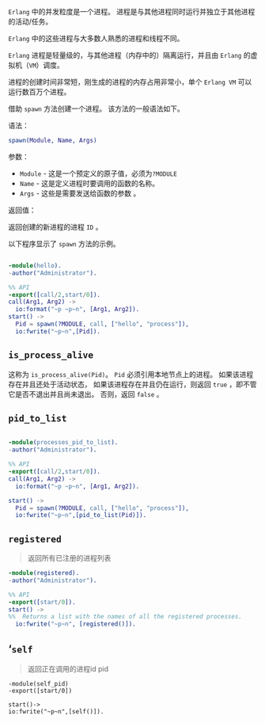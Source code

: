 `Erlang` 中的并发粒度是一个进程。
进程是与其他进程同时运行并独立于其他进程的活动/任务。

`Erlang` 中的这些进程与大多数人熟悉的进程和线程不同。

`Erlang` 进程是轻量级的，与其他进程（内存中的）隔离运行，并且由 `Erlang` 的虚拟机（`VM`）调度。

进程的创建时间非常短，刚生成的进程的内存占用非常小，单个 `Erlang VM` 可以运行数百万个进程。

借助 `spawn` 方法创建一个进程。
该方法的一般语法如下。

语法：

```erlang
spawn(Module, Name, Args)
```

参数：

- `Module` - 这是一个预定义的原子值，必须为`?MODULE`
- `Name` - 这是定义进程时要调用的函数的名称。
- `Args` - 这些是需要发送给函数的参数  。

返回值：

返回创建的新进程的进程 `ID` 。

以下程序显示了 `spawn` 方法的示例。

```erlang

-module(hello).
-author("Administrator").

%% API
-export([call/2,start/0]).
call(Arg1, Arg2) ->
  io:format("~p ~p~n", [Arg1, Arg2]).
start() ->
  Pid = spawn(?MODULE, call, ["hello", "process"]),
  io:fwrite("~p~n",[Pid]).
```
## `is_process_alive`

这称为 `is_process_alive(Pid)`。
`Pid` 必须引用本地节点上的进程。
如果该进程存在并且还处于活动状态，
如果该进程存在并且仍在运行，则返回 `true` ，即不管它是否不退出并且尚未退出。
否则，返回 `false` 。


## `pid_to_list`

```erlang

-module(processes_pid_to_list).
-author("Administrator").

%% API
-export([call/2,start/0]).
call(Arg1, Arg2) ->
  io:format("~p ~p~n", [Arg1, Arg2]).

start() ->
  Pid = spawn(?MODULE, call, ["hello", "process"]),
  io:fwrite("~p~n",[pid_to_list(Pid)]).
```
## `registered`

> 返回所有已注册的进程列表

```erlang
-module(registered).
-author("Administrator").

%% API
-export([start/0]).
start() ->
%%  Returns a list with the names of all the registered processes.
  io:fwrite("~p~n", [registered()]).

```
## ‘`self`

> 返回正在调用的进程id  pid

```
-module(self_pid)
-export([start/0])

start()->
io:fwrite("~p~n",[self()]).

```
